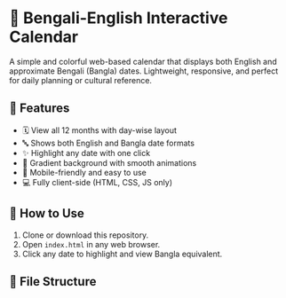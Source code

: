 # 📅 Bengali-English Interactive Calendar

A simple and colorful web-based calendar that displays both English and approximate Bengali (Bangla) dates. Lightweight, responsive, and perfect for daily planning or cultural reference.

## 🌟 Features

- 🗓 View all 12 months with day-wise layout  
- 🔤 Shows both English and Bangla date formats  
- ✨ Highlight any date with one click  
- 🎨 Gradient background with smooth animations  
- 📱 Mobile-friendly and easy to use  
- 💻 Fully client-side (HTML, CSS, JS only)

## 🚀 How to Use

1. Clone or download this repository.
2. Open `index.html` in any web browser.
3. Click any date to highlight and view Bangla equivalent.

## 📂 File Structure
